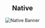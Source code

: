 <h2 align="center"> Native </h2>
<div align="center">
<p align="center">
  <img src="https://media.discordapp.net/attachments/923725662953562132/945380457602744330/unknown.png?width=841&height=410" alt="Native Banner"/>
</p>
</div>